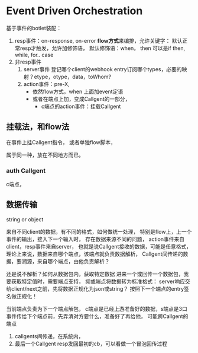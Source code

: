 # Event Driven Orchestration

基于事件的botlet装配：

1. resp事件：on-response, on-error
   **flow方式**来编排，允许关键字：
    默认正常resp才触发，允许加修饰语，
    默认修饰语：when， then
                 可以是if then, while, for.. case
2. 非resp事件
   1. server事件
      登记哪个client的webhook entry订阅哪个types，必要的映射？etype，otype，data，toWhom?
   2. action事件：pre-X, 
      - 依然flow方式，when 上面加event定语
      - 或者在端点上加，变成Callgent的一部分，
        - c端点的action事件：挂载Callgent

## 挂载法，和flow法

在事件上挂Callgent指令，
或者单独flow脚本，

属于同一种，放在不同地方而已。

### auth Callgent

c端点，

## 数据传输

string or object

来自不同client的数据，有不同的格式，如何做统一处理，
特别是flow上，上一个事件的输出，接入下一个输入时，
存在数据来源不同的问题，
action事件来自client，resp事件来自server，
也就是说Callgent接收的数据，可能是任意格式，
理论上来说，数据来自哪个端点，该端点就负责数据解析，
Callgent间传递的数据，要溯源，来自哪个端点，由他负责解析？

还是说不解析？如何从数据包内，获取特定数据
进来一个或回传一个数据包，我要获取特定值时，需要端点支持，
抑或端点将数据转为标准格式：
server响应交给client/next之前，先将数据正规化为json或string？
按照下一个端点的entry签名做正规化！

当前端点负责为下一个端点解包，
c端点是已经上游准备好的数据，s端点是3口
事件传给下个端点前，先弄清对方要什么，准备好了再给他，
可能跨Callgent的端点

1. callgents间传递，在系统内，
2. 最后一个Callgent resp发回最初的cb，可以看做一个冒泡回传过程
